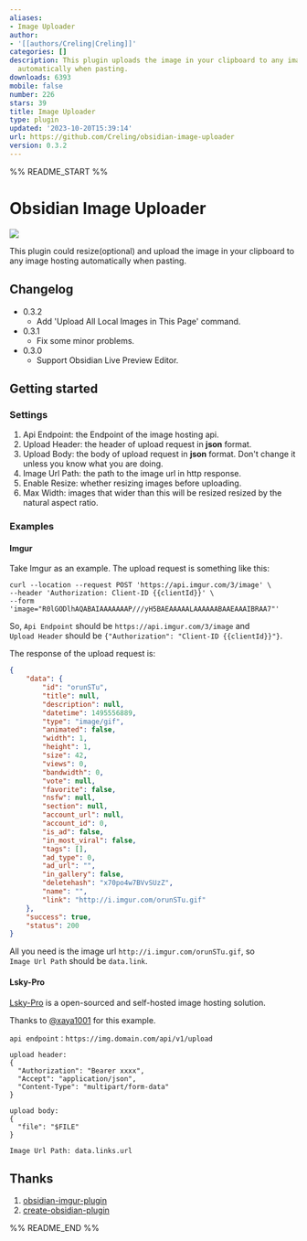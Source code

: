```yaml
---
aliases:
- Image Uploader
author:
- '[[authors/Creling|Creling]]'
categories: []
description: This plugin uploads the image in your clipboard to any image hosting
  automatically when pasting.
downloads: 6393
mobile: false
number: 226
stars: 39
title: Image Uploader
type: plugin
updated: '2023-10-20T15:39:14'
url: https://github.com/Creling/obsidian-image-uploader
version: 0.3.2
---
```


%% README_START %%

# Obsidian Image Uploader

![](https://i.loli.net/2021/07/16/fxWBeLAESNc6tK9.gif)

This plugin could resize(optional) and upload the image in your clipboard to any image hosting automatically when pasting.

## Changelog
- 0.3.2
	- Add 'Upload All Local Images in This Page' command.
- 0.3.1
	- Fix some minor problems.
- 0.3.0
	- Support Obsidian Live Preview Editor.

## Getting started

### Settings

1. Api Endpoint: the Endpoint of the image hosting api.
2. Upload Header: the header of upload request in **json** format.
3. Upload Body: the body of upload request in **json** format. Don't change it unless you know what you are doing.
4. Image Url Path: the path to the image url in http response.
5. Enable Resize: whether resizing images before uploading.
6. Max Width: images that wider than this will be resized resized by the natural aspect ratio.

### Examples

#### Imgur

Take Imgur as an example. The upload request is something like this:

```shell
curl --location --request POST 'https://api.imgur.com/3/image' \
--header 'Authorization: Client-ID {{clientId}}' \
--form 'image="R0lGODlhAQABAIAAAAAAAP///yH5BAEAAAAALAAAAAABAAEAAAIBRAA7"'
```

So, `Api Endpoint` should be `https://api.imgur.com/3/image` and `Upload Header` should be `{"Authorization": "Client-ID {{clientId}}"}`.

The response of the upload request is:

```json
{
	"data": {
		"id": "orunSTu",
		"title": null,
		"description": null,
		"datetime": 1495556889,
		"type": "image/gif",
		"animated": false,
		"width": 1,
		"height": 1,
		"size": 42,
		"views": 0,
		"bandwidth": 0,
		"vote": null,
		"favorite": false,
		"nsfw": null,
		"section": null,
		"account_url": null,
		"account_id": 0,
		"is_ad": false,
		"in_most_viral": false,
		"tags": [],
		"ad_type": 0,
		"ad_url": "",
		"in_gallery": false,
		"deletehash": "x70po4w7BVvSUzZ",
		"name": "",
		"link": "http://i.imgur.com/orunSTu.gif"
	},
	"success": true,
	"status": 200
}
```

All you need is the image url `http://i.imgur.com/orunSTu.gif`, so `Image Url Path` should be `data.link`.

#### Lsky-Pro

[Lsky-Pro](https://github.com/lsky-org/lsky-pro) is a open-sourced and self-hosted image hosting solution.

Thanks to [@xaya1001](https://github.com/Creling/obsidian-image-uploader/issues/9#issuecomment-1562861494) for this example.

```
api endpoint：https://img.domain.com/api/v1/upload

upload header: 
{
  "Authorization": "Bearer xxxx",
  "Accept": "application/json",
  "Content-Type": "multipart/form-data"
}

upload body: 
{
  "file": "$FILE"
}

Image Url Path: data.links.url
```

## Thanks

1. [obsidian-imgur-plugin](https://github.com/gavvvr/obsidian-imgur-plugin)
2. [create-obsidian-plugin](https://www.npmjs.com/package/create-obsidian-plugin)


%% README_END %%
